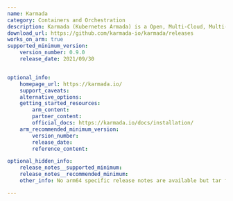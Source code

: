 ```yaml
---
name: Karmada
category: Containers and Orchestration
description: Karmada (Kubernetes Armada) is a Open, Multi-Cloud, Multi-Cluster Kubernetes Orchestration.
download_url: https://github.com/karmada-io/karmada/releases
works_on_arm: true
supported_minimum_version:
    version_number: 0.9.0
    release_date: 2021/09/30


optional_info:
    homepage_url: https://karmada.io/
    support_caveats:
    alternative_options:
    getting_started_resources:
        arm_content:
        partner_content:
        official_docs: https://karmada.io/docs/installation/
    arm_recommended_minimum_version:
        version_number:
        release_date:
        reference_content:

optional_hidden_info:
    release_notes__supported_minimum:
    release_notes__recommended_minimum:
    other_info: No arm64 specific release notes are available but tar file is released for ARM64 from [v0.9.0](https://github.com/karmada-io/karmada/releases/tag/v0.9.0).

---
```

